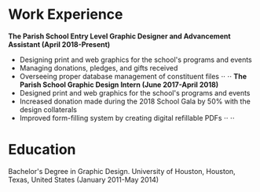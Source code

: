 # Work Experience
**The Parish School
Entry Level Graphic Designer and Advancement Assistant (April 2018-Present)**
- Designing print and web graphics for the school's programs and events
- Managing donations, pledges, and gifts received
- Overseeing proper database management of constituent files
⋅⋅
⋅⋅
**The Parish School
Graphic Design Intern (June 2017-April 2018)**
- Designed print and web graphics for the school's programs and events
- Increased donation made during the 2018 School Gala by 50% with the design collaterals
- Improved form-filling system by creating digital refillable PDFs
⋅⋅
⋅⋅
# Education
Bachelor's Degree in Graphic Design. University of Houston, Houston, Texas, United States (January 2011-May 2014)
